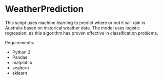 # WeatherPrediction

This script uses machine learning to predict where or not it will rain in Australia based on historical weather data. The model uses logistic regression, as this algorithm has proven effective in classification problems.

Requirements:

- Python 3
- Pandas
- matplotlib
- seaborn
- sklearn
